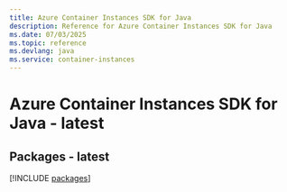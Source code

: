 ```yaml
---
title: Azure Container Instances SDK for Java
description: Reference for Azure Container Instances SDK for Java
ms.date: 07/03/2025
ms.topic: reference
ms.devlang: java
ms.service: container-instances
---
```

# Azure Container Instances SDK for Java - latest
## Packages - latest
[!INCLUDE [packages](container-instances-index.md)]